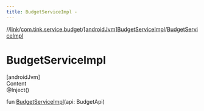 ```yaml
---
title: BudgetServiceImpl -
---
```

//[link](../../index.md)/[com.tink.service.budget](../index.md)/[[androidJvm]BudgetServiceImpl](index.md)/[BudgetServiceImpl](-budget-service-impl.md)



# BudgetServiceImpl  
[androidJvm]  
Content  
@Inject()  
  
fun [BudgetServiceImpl](-budget-service-impl.md)(api: BudgetApi)  



